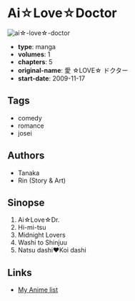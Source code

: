 # Ai☆Love☆Doctor

![ai☆-love☆-doctor](https://cdn.myanimelist.net/images/manga/3/152280.jpg)

-   **type**: manga
-   **volumes**: 1
-   **chapters**: 5
-   **original-name**: 愛 ☆LOVE☆ ドクター
-   **start-date**: 2009-11-17

## Tags

-   comedy
-   romance
-   josei

## Authors

-   Tanaka
-   Rin (Story & Art)

## Sinopse

1. Ai☆Love☆Dr.
2. Hi-mi-tsu
3. Midnight Lovers
4. Washi to Shinjuu
5. Natsu dashi♥Koi dashi

## Links

-   [My Anime list](https://myanimelist.net/manga/87552/Ai%E2%98%86Love%E2%98%86Doctor)
